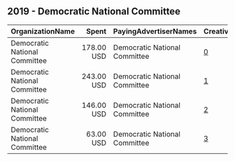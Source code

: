 ## 2019 - Democratic National Committee 
|OrganizationName|Spent|PayingAdvertiserNames|CreativeUrls|Impressions|Genders|AgeBrackets|CountryCodes|BillingAddresses|CandidateBallotInformation|
|:---|---:|:---|:---|---:|:---|:---|:---|:---|:---|
|Democratic National Committee|178.00 USD|Democratic National Committee|[0](https://www.snap.com/political-ads/asset/d8c1b930f0046148ae7573dcd1ccc7b35126c4de1244cb110985cb154cd95105?mediaType=mp4)|53,779||18+|united states|"131 16th Street NE,Washington,20003,US"||
|Democratic National Committee|243.00 USD|Democratic National Committee|[1](https://www.snap.com/political-ads/asset/d8c1b930f0046148ae7573dcd1ccc7b35126c4de1244cb110985cb154cd95105?mediaType=mp4)|42,483||18+|united states|"131 16th Street NE,Washington,20003,US"||
|Democratic National Committee|146.00 USD|Democratic National Committee|[2](https://www.snap.com/political-ads/asset/d8c1b930f0046148ae7573dcd1ccc7b35126c4de1244cb110985cb154cd95105?mediaType=mp4)|39,478||18+|united states|"131 16th Street NE,Washington,20003,US"||
|Democratic National Committee|63.00 USD|Democratic National Committee|[3](https://www.snap.com/political-ads/asset/d8c1b930f0046148ae7573dcd1ccc7b35126c4de1244cb110985cb154cd95105?mediaType=mp4)|12,154||18+|united states|"131 16th Street NE,Washington,20003,US"||
